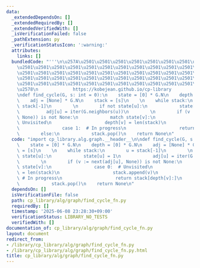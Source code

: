 ```yaml
---
data:
  _extendedDependsOn: []
  _extendedRequiredBy: []
  _extendedVerifiedWith: []
  _isVerificationFailed: false
  _pathExtension: py
  _verificationStatusIcon: ':warning:'
  attributes:
    links: []
  bundledCode: "'''\n\u257A\u2501\u2501\u2501\u2501\u2501\u2501\u2501\u2501\u2501\u2501\
    \u2501\u2501\u2501\u2501\u2501\u2501\u2501\u2501\u2501\u2501\u2501\u2501\u2501\
    \u2501\u2501\u2501\u2501\u2501\u2501\u2501\u2501\u2501\u2501\u2501\u2501\u2501\
    \u2501\u2501\u2501\u2501\u2501\u2501\u2501\u2501\u2501\u2501\u2501\u2501\u2501\
    \u2501\u2501\u2501\u2501\u2501\u2501\u2501\u2501\u2501\u2501\u2501\u2501\u2501\
    \u2578\n             https://kobejean.github.io/cp-library               \n'''\n\
    \ndef find_cycle(G, s: int = 0):\n    state = [0] * G.N\n    depth = [0] * G.N\n\
    \    adj = [None] * G.N\n    stack = [s]\n    \n    while stack:\n        u =\
    \ stack[-1]\n        \n        if not state[u]:\n            state[u] = 1\n  \
    \          adj[u] = iter(G.neighbors(u))\n        \n        if (v := next(adj[u],\
    \ None)) is not None:\n            match state[v]:\n                case 0:  #\
    \ Unvisited\n                    depth[v] = len(stack)\n                    stack.append(v)\n\
    \                case 1:  # In progress\n                    return stack[depth[v]:]\n\
    \        else:\n            stack.pop()\n    return None\n"
  code: "import cp_library.alg.graph.__header__\n\ndef find_cycle(G, s: int = 0):\n\
    \    state = [0] * G.N\n    depth = [0] * G.N\n    adj = [None] * G.N\n    stack\
    \ = [s]\n    \n    while stack:\n        u = stack[-1]\n        \n        if not\
    \ state[u]:\n            state[u] = 1\n            adj[u] = iter(G.neighbors(u))\n\
    \        \n        if (v := next(adj[u], None)) is not None:\n            match\
    \ state[v]:\n                case 0:  # Unvisited\n                    depth[v]\
    \ = len(stack)\n                    stack.append(v)\n                case 1: \
    \ # In progress\n                    return stack[depth[v]:]\n        else:\n\
    \            stack.pop()\n    return None\n"
  dependsOn: []
  isVerificationFile: false
  path: cp_library/alg/graph/find_cycle_fn.py
  requiredBy: []
  timestamp: '2025-06-08 23:28:30+09:00'
  verificationStatus: LIBRARY_NO_TESTS
  verifiedWith: []
documentation_of: cp_library/alg/graph/find_cycle_fn.py
layout: document
redirect_from:
- /library/cp_library/alg/graph/find_cycle_fn.py
- /library/cp_library/alg/graph/find_cycle_fn.py.html
title: cp_library/alg/graph/find_cycle_fn.py
---
```

